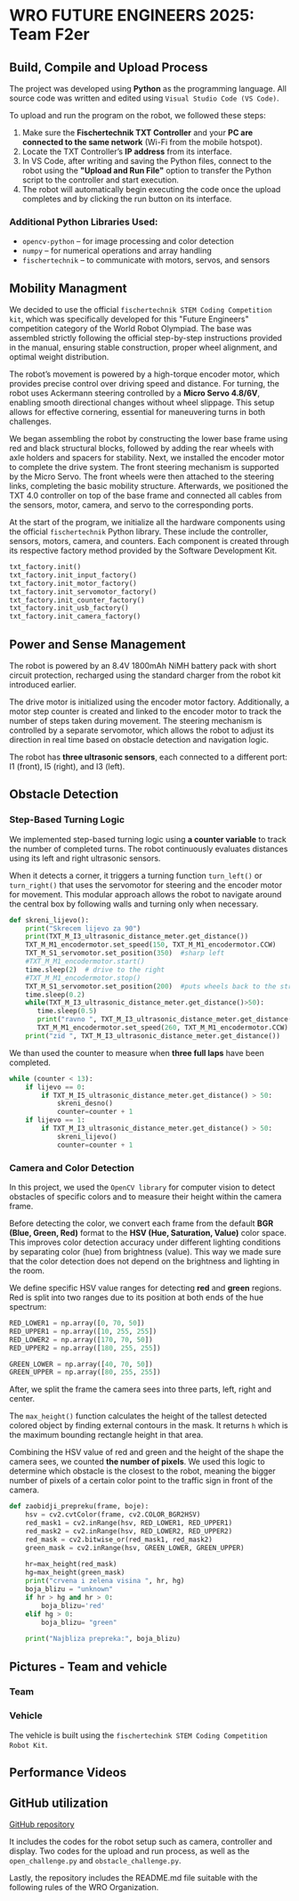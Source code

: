 # WRO FUTURE ENGINEERS 2025: Team F2er

## Build, Compile and Upload Process

The project was developed using **Python** as the programming language. All source code was written and edited using `Visual Studio Code (VS Code)`.

To upload and run the program on the robot, we followed these steps:

1. Make sure the **Fischertechnik TXT Controller** and your **PC are connected to the same network** (Wi-Fi from the mobile hotspot).
2. Locate the TXT Controller’s **IP address** from its interface.
3. In VS Code, after writing and saving the Python files, connect to the robot using the **"Upload and Run File"** option to transfer the Python script to the controller and start execution.
4. The robot will automatically begin executing the code once the upload completes and by clicking the run button on its interface.

### Additional Python Libraries Used:
- `opencv-python` – for image processing and color detection
- `numpy` – for numerical operations and array handling
- `fischertechnik` – to communicate with motors, servos, and sensors

## Mobility Managment
We decided to use the official `fischertechnik STEM Coding Competition kit`, which was specifically developed for this "Future Engineers" competition category of the World Robot Olympiad. The base was assembled strictly following the official step-by-step instructions provided in the manual, ensuring stable construction, proper wheel alignment, and optimal weight distribution.

The robot’s movement is powered by a high-torque encoder motor, which provides precise control over driving speed and distance. For turning, the robot uses Ackermann steering controlled by a **Micro Servo 4.8/6V**, enabling smooth directional changes without wheel slippage. This setup allows for effective cornering, essential for maneuvering turns in both challenges.

We began assembling the robot by constructing the lower base frame using red and black structural blocks, followed by adding the rear wheels with axle holders and spacers for stability. Next, we installed the encoder motor to complete the drive system. The front steering mechanism is supported by the Micro Servo. The front wheels were then attached to the steering links, completing the basic mobility structure. Afterwards, we positioned the TXT 4.0 controller on top of the base frame and connected all cables from the sensors, motor, camera, and servo to the corresponding ports.

At the start of the program, we initialize all the hardware components using the official `fischertechnik` Python library. These include the controller, sensors, motors, camera, and counters. Each component is created through its respective factory method provided by the Software Development Kit.

```python
txt_factory.init()
txt_factory.init_input_factory()
txt_factory.init_motor_factory()
txt_factory.init_servomotor_factory()
txt_factory.init_counter_factory()
txt_factory.init_usb_factory()
txt_factory.init_camera_factory()
```

## Power and Sense Management

The robot is powered by an 8.4V 1800mAh NiMH battery pack with short circuit protection, recharged using the standard charger from the robot kit introduced earlier.


The drive motor is initialized using the encoder motor factory. Additionally, a motor step counter is created and linked to the encoder motor to track the number of steps taken during movement. The steering mechanism is controlled by a separate servomotor, which allows the robot to adjust its direction in real time based on obstacle detection and navigation logic.

The robot has **three ultrasonic sensors**, each connected to a different port: I1 (front), I5 (right), and I3 (left).  


## Obstacle Detection
### Step-Based Turning Logic
We implemented step-based turning logic using **a counter variable** to track the number of completed turns. The robot continuously evaluates distances using its left and right ultrasonic sensors. 

When it detects a corner, it triggers a turning function `turn_left()` or `turn_right()` that uses the servomotor for steering and the encoder motor for movement. This modular approach allows the robot to navigate around the central box by following walls and turning only when necessary.

```python
def skreni_lijevo():
    print("Skrecem lijevo za 90")
    print(TXT_M_I3_ultrasonic_distance_meter.get_distance())
    TXT_M_M1_encodermotor.set_speed(150, TXT_M_M1_encodermotor.CCW)
    TXT_M_S1_servomotor.set_position(350)  #sharp left
    #TXT_M_M1_encodermotor.start()
    time.sleep(2)  # drive to the right
    #TXT_M_M1_encodermotor.stop()
    TXT_M_S1_servomotor.set_position(200)  #puts wheels back to the straight position
    time.sleep(0.2)
    while(TXT_M_I3_ultrasonic_distance_meter.get_distance()>50):
       time.sleep(0.5)
       print("ravno ", TXT_M_I3_ultrasonic_distance_meter.get_distance())
       TXT_M_M1_encodermotor.set_speed(260, TXT_M_M1_encodermotor.CCW)
    print("zid ", TXT_M_I3_ultrasonic_distance_meter.get_distance())
```

We than used the counter to measure when **three full laps** have been completed. 

```python
while (counter < 13):
    if lijevo == 0:
        if TXT_M_I5_ultrasonic_distance_meter.get_distance() > 50:
            skreni_desno()
            counter=counter + 1
    if lijevo == 1:
        if TXT_M_I3_ultrasonic_distance_meter.get_distance() > 50:
            skreni_lijevo()
            counter=counter + 1
```

### Camera and Color Detection

In this project, we used the `OpenCV library` for computer vision to detect obstacles of specific colors and to measure their height within the camera frame.

Before detecting the color, we convert each frame from the default **BGR (Blue, Green, Red)** format to the **HSV (Hue, Saturation, Value)** color space. This improves color detection accuracy under different lighting conditions by separating color (hue) from brightness (value). This way we made sure that the color detection does not depend on the brightness and lighting in the room. 

We define specific HSV value ranges for detecting **red** and **green** regions. Red is split into two ranges due to its position at both ends of the hue spectrum:

```python
RED_LOWER1 = np.array([0, 70, 50])
RED_UPPER1 = np.array([10, 255, 255])
RED_LOWER2 = np.array([170, 70, 50])
RED_UPPER2 = np.array([180, 255, 255])

GREEN_LOWER = np.array([40, 70, 50])
GREEN_UPPER = np.array([80, 255, 255])
```

After, we split the frame the camera sees into three parts, left, right and center.

The `max_height()` function calculates the height of the tallest detected colored object by finding external contours in the mask. It returns `h` which is the maximum bounding rectangle height in that area.

Combining the HSV value of red and green and the height of the shape the camera sees, we counted **the number of pixels**. We used this logic to determine which obstacle is the closest to the robot, meaning the bigger number of pixels of a certain color point to the traffic sign in front of the camera. 

```python
def zaobidji_prepreku(frame, boje):
    hsv = cv2.cvtColor(frame, cv2.COLOR_BGR2HSV)
    red_mask1 = cv2.inRange(hsv, RED_LOWER1, RED_UPPER1)
    red_mask2 = cv2.inRange(hsv, RED_LOWER2, RED_UPPER2)
    red_mask = cv2.bitwise_or(red_mask1, red_mask2)
    green_mask = cv2.inRange(hsv, GREEN_LOWER, GREEN_UPPER)
    
    hr=max_height(red_mask)
    hg=max_height(green_mask)
    print("crvena i zelena visina ", hr, hg)
    boja_blizu = "unknown"
    if hr > hg and hr > 0:
        boja_blizu='red'
    elif hg > 0:
        boja_blizu= "green"
    
    print("Najbliza prepreka:", boja_blizu)
```

## Pictures - Team and vehicle

### Team




### Vehicle 

The vehicle is built using the `fischertechink STEM Coding Competition Robot Kit`. 








## Performance Videos






## GitHub utilization
[GitHub repository](https://github.com/orgs/F2er-WRO/repositories)

It includes the codes for the robot setup such as camera, controller and display. Two codes for the upload and run process, as well as the `open_challenge.py` and `obstacle_challenge.py`. 

Lastly, the repository includes the README.md file suitable with the following rules of the WRO Organization. 
